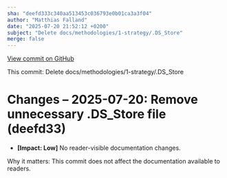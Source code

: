 ```yaml
---
sha: "deefd333c340aa513453c036793e0b01ca3a3f04"
author: "Matthias Falland"
date: "2025-07-20 21:52:12 +0200"
subject: "Delete docs/methodologies/1-strategy/.DS_Store"
merge: false
---
```


[View commit on GitHub](https://github.com/TheTrustedAdvisor/FabricAdoptionFramework/commit/deefd333c340aa513453c036793e0b01ca3a3f04)

This commit: Delete docs/methodologies/1-strategy/.DS_Store

# Changes – 2025-07-20: Remove unnecessary .DS_Store file (deefd33)

- **[Impact: Low]** No reader-visible documentation changes.

Why it matters: This commit does not affect the documentation available to readers.
